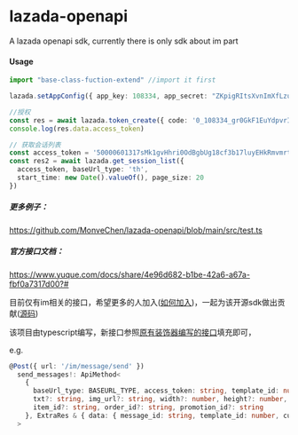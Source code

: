 # lazada-openapi

A lazada openapi sdk, currently there is only sdk about im part

#### Usage

```typescript
import "base-class-fuction-extend" //import it first

lazada.setAppConfig({ app_key: 108334, app_secret: "ZKpigRItsXvnImXfLzuKliOTByAOUhsZ" })

//授权
const res = await lazada.token_create({ code: '0_108334_gr0GkF1EuYdpvrIbqAD6pU7J5318' })
console.log(res.data.access_token)

// 获取会话列表
const access_token = '50000601317sMk1gvHhri0OdBgbUg18cf3b17luyEHkRmvmrtEDXBtxFuGZ3Bv0z'
const res2 = await lazada.get_session_list({
  access_token, baseUrl_type: 'th',
  start_time: new Date().valueOf(), page_size: 20
})
```



##### 更多例子：

https://github.com/MonveChen/lazada-openapi/blob/main/src/test.ts



##### 官方接口文档：

https://www.yuque.com/docs/share/4e96d682-b1be-42a6-a67a-fbf0a7317d00?#



目前仅有im相关的接口，希望更多的人加入([如何加入](https://www.zhihu.com/question/39721968?from=profile_question_card))，一起为该开源sdk做出贡献([源码](https://www.zhihu.com/question/39721968?from=profile_question_card))



该项目由typescript编写，新接口参照[原有装饰器编写的接口](https://github.com/MonveChen/lazada-openapi/blob/main/src/index.ts)填充即可，

e.g.

```typescript
@Post({ url: '/im/message/send' })
  send_messages!: ApiMethod<
    {
      baseUrl_type: BASEURL_TYPE, access_token: string, template_id: number, session_id: string,
      txt?: string, img_url?: string, width?: number, height?: number,
      item_id?: string, order_id?: string, promotion_id?: string
    }, ExtraRes & { data: { message_id: string, template_id: number, current_time: number } }
  >
```

